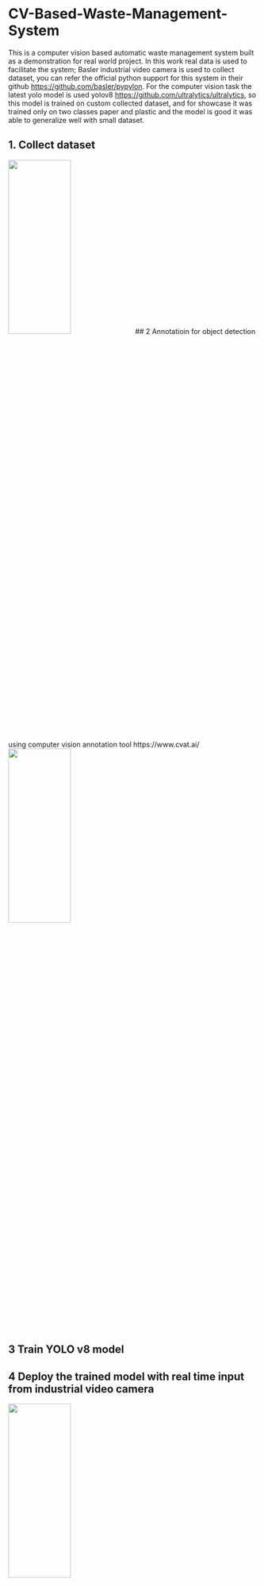 # CV-Based-Waste-Management-System
This is a computer vision based automatic waste management system built as a demonstration for real world project. In this work real data is used to facilitate the system; Basler industrial video camera is used to collect dataset, you can refer the official python support for this system in their github https://github.com/basler/pypylon. For the computer vision task the latest yolo model is used yolov8 https://github.com/ultralytics/ultralytics, so this model is trained on custom collected dataset, and for showcase it was trained only on two classes paper and plastic and the model is good it was able to generalize well with small dataset.
## 1. Collect dataset
<img src="https://user-images.githubusercontent.com/96078343/229242536-ac0e0d65-1939-4398-ade2-a0f51ff461cc.png" width=50% height=30%>
## 2 Annotatioin for object detection using computer vision annotation tool https://www.cvat.ai/
<img src="https://user-images.githubusercontent.com/96078343/229242924-0587d45d-d179-420e-a717-954aedb5e0a5.png" width=50% height=30%>

## 3 Train YOLO v8 model
## 4 Deploy the trained model with real time input from industrial video camera

<img src = "https://user-images.githubusercontent.com/96078343/229243202-fb0c706e-1d6f-4539-9ee1-02596fde80d2.mp4" width=50% height=30%>

